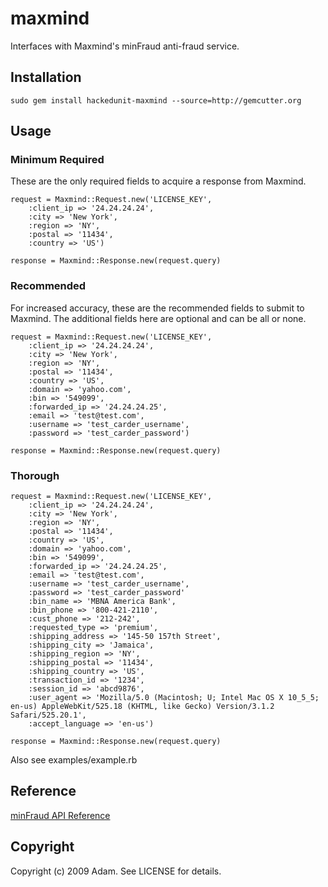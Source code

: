 maxmind
=======

Interfaces with Maxmind's minFraud anti-fraud service.

Installation
------------
	sudo gem install hackedunit-maxmind --source=http://gemcutter.org
	

Usage
-----

### Minimum Required ###
These are the only required fields to acquire a response from Maxmind.

	request = Maxmind::Request.new('LICENSE_KEY',
		:client_ip => '24.24.24.24',
		:city => 'New York',
		:region	=> 'NY',
		:postal	=> '11434',
		:country => 'US')
		
	response = Maxmind::Response.new(request.query)


### Recommended ###
For increased accuracy, these are the recommended fields to submit to Maxmind. The additional
fields here are optional and can be all or none.

	request = Maxmind::Request.new('LICENSE_KEY',
		:client_ip => '24.24.24.24',
		:city => 'New York',
		:region	=> 'NY',
		:postal	=> '11434',
		:country => 'US',
		:domain => 'yahoo.com',
	  	:bin => '549099',
	  	:forwarded_ip => '24.24.24.25',
	  	:email => 'test@test.com',
	  	:username => 'test_carder_username',
	  	:password => 'test_carder_password')
	
	response = Maxmind::Response.new(request.query)

### Thorough ###

	request = Maxmind::Request.new('LICENSE_KEY',
		:client_ip => '24.24.24.24',
		:city => 'New York',
		:region	=> 'NY',
		:postal	=> '11434',
		:country => 'US',
		:domain => 'yahoo.com',
	  	:bin => '549099',
	  	:forwarded_ip => '24.24.24.25',
	  	:email => 'test@test.com',
	  	:username => 'test_carder_username',
	  	:password => 'test_carder_password'
	 	:bin_name => 'MBNA America Bank',
	  	:bin_phone => '800-421-2110',
		:cust_phone => '212-242',
		:requested_type => 'premium',
		:shipping_address => '145-50 157th Street',
		:shipping_city => 'Jamaica',
		:shipping_region => 'NY',
		:shipping_postal => '11434',
		:shipping_country => 'US',
		:transaction_id => '1234',
		:session_id => 'abcd9876',
		:user_agent => 'Mozilla/5.0 (Macintosh; U; Intel Mac OS X 10_5_5; en-us) AppleWebKit/525.18 (KHTML, like Gecko) Version/3.1.2 Safari/525.20.1',
		:accept_language => 'en-us')
		
	response = Maxmind::Response.new(request.query)

Also see examples/example.rb


Reference
---------
[minFraud API Reference](http://www.maxmind.com/app/ccv)


Copyright
---------
Copyright (c) 2009 Adam. See LICENSE for details.
